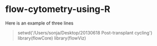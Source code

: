 flow-cytometry-using-R
======================
Here is an example of three lines

  >setwd('/Users/sonja/Desktop/20130618 Post-transplant cycling')
  library(flowCore)
  library(flowViz)
